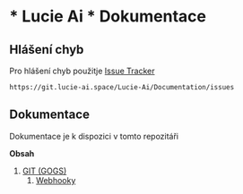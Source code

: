 # * Lucie Ai * Dokumentace

## Hlášení chyb

Pro hlášení chyb použitje [Issue Tracker](https://git.lucie-ai.space/Lucie-Ai/Documentation/issues)

```
https://git.lucie-ai.space/Lucie-Ai/Documentation/issues
```

## Dokumentace

Dokumentace je k dispozici v tomto repozitáři

**Obsah**
1. [GIT (GOGS)](https://git.lucie-ai.space/Lucie-Ai/Documentation/src/master/git/README.md)
    1. [Webhooky](https://git.lucie-ai.space/Lucie-Ai/Documentation/src/master/git/webhooks.md) 
